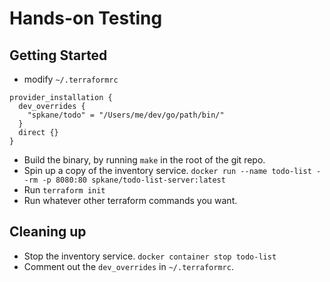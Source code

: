 # Hands-on Testing

## Getting Started

* modify `~/.terraformrc`

```hcl
provider_installation {
  dev_overrides {
    "spkane/todo" = "/Users/me/dev/go/path/bin/"
  }
  direct {}
}
```

* Build the binary, by running `make` in the root of the git repo.
* Spin up a copy of the inventory service. `docker run --name todo-list --rm -p 8080:80 spkane/todo-list-server:latest`
* Run `terraform init`
* Run whatever other terraform commands you want.

## Cleaning up

* Stop the inventory service. `docker container stop todo-list`
* Comment out the `dev_overrides` in `~/.terraformrc`.
